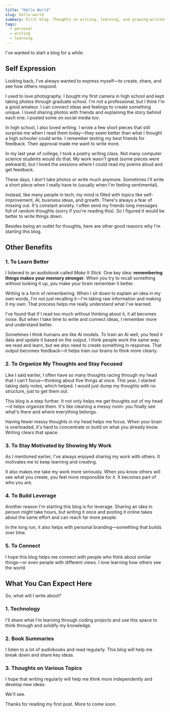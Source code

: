 ```yaml
---
title: "Hello World"
slug: hello-world
summary: First blog. Thoughts on writing, learning, and growing—written to understand and connect.
tags:
  - personal
  - writing
  - learning
---
```


I've wanted to start a blog for a while.

## Self Expression

Looking back, I've always wanted to express myself—to create, share, and see how others respond.

I used to love photography. I bought my first camera in high school and kept taking photos through graduate school. I'm not a professional, but I think I'm a good amateur. I can connect ideas and feelings to create something unique. I loved sharing photos with friends and explaining the story behind each one. I posted some on social media too.

In high school, I also loved writing. I wrote a few short pieces that still surprise me when I read them today—they seem better than what I thought a high schooler could write. I remember texting my best friends for feedback. Their approval made me want to write more.

In my last year of college, I took a poetry writing class. Not many computer science students would do that. My work wasn't great (some pieces were awkward), but I loved the sessions where I could read my poems aloud and get feedback.

These days, I don't take photos or write much anymore. Sometimes I'll write a short piece when I really have to (usually when I'm feeling sentimental).

Instead, like many people in tech, my mind is filled with topics like self-improvement, AI, business ideas, and growth. There's always a fear of missing out. It's constant anxiety. I often send my friends long messages full of random thoughts (sorry if you're reading this). So I figured it would be better to write things down.

Besides being an outlet for thoughts, here are other good reasons why I'm starting this blog.

## Other Benefits

### 1. To Learn Better

I listened to an audiobook called _Make It Stick_. One key idea: **remembering things makes your memory stronger**. When you try to recall something without looking it up, you make your brain remember it better.

Writing is a form of remembering. When I sit down to explain an idea in my own words, I'm not just recalling it—I'm taking raw information and making it my own. That process helps me really understand what I've learned.

I've found that if I read too much without thinking about it, it all becomes noise. But when I take time to write and connect ideas, I remember more and understand better.

Sometimes I think humans are like AI models. To train an AI well, you feed it data and update it based on the output. I think people work the same way: we read and learn, but we also need to create something in response. That output becomes feedback—it helps train our brains to think more clearly.

### 2. To Organize My Thoughts and Stay Focused

Like I said earlier, I often have so many thoughts racing through my head that I can't focus—thinking about five things at once. This year, I started taking daily notes, which helped. I would just dump my thoughts with no structure, just to get them out.

This blog is a step further. It not only helps me get thoughts out of my head—it helps organize them. It's like cleaning a messy room: you finally see what's there and where everything belongs.

Having fewer messy thoughts in my head helps me focus. When your brain is overloaded, it's hard to concentrate or build on what you already know. Writing clears that space.

### 3. To Stay Motivated by Showing My Work

As I mentioned earlier, I've always enjoyed sharing my work with others. It motivates me to keep learning and creating.

It also makes me take my work more seriously. When you know others will see what you create, you feel more responsible for it. It becomes part of who you are.

### 4. To Build Leverage

Another reason I'm starting this blog is for leverage. Sharing an idea in person might take hours, but writing it once and posting it online takes about the same effort and can reach far more people.

In the long run, it also helps with personal branding—something that builds over time.

### 5. To Connect

I hope this blog helps me connect with people who think about similar things—or even people with different views. I love learning how others see the world.

## What You Can Expect Here

So, what will I write about?

### 1. Technology

I'll share what I'm learning through coding projects and use this space to think through and solidify my knowledge.

### 2. Book Summaries

I listen to a lot of audiobooks and read regularly. This blog will help me break down and share key ideas.

### 3. Thoughts on Various Topics

I hope that writing regularly will help me think more independently and develop new ideas.

We'll see.

Thanks for reading my first post. More to come soon.
